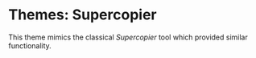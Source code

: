 # Themes: Supercopier

This theme mimics the classical _Supercopier_ tool which provided similar
functionality.
